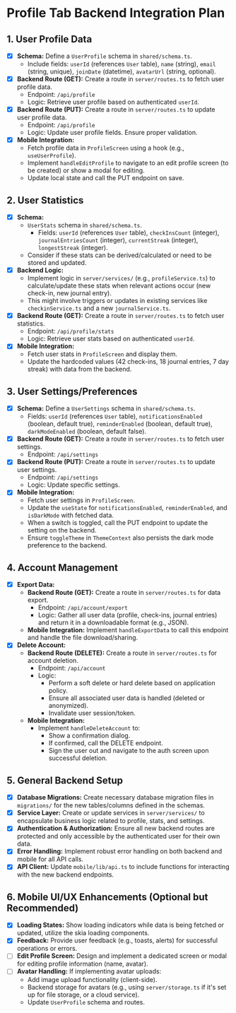 # Profile Tab Backend Integration Plan

## 1. User Profile Data
- [x] **Schema:** Define a `UserProfile` schema in `shared/schema.ts`.
    - Include fields: `userId` (references `User` table), `name` (string), `email` (string, unique), `joinDate` (datetime), `avatarUrl` (string, optional).
- [x] **Backend Route (GET):** Create a route in `server/routes.ts` to fetch user profile data.
    - Endpoint: `/api/profile`
    - Logic: Retrieve user profile based on authenticated `userId`.
- [x] **Backend Route (PUT):** Create a route in `server/routes.ts` to update user profile data.
    - Endpoint: `/api/profile`
    - Logic: Update user profile fields. Ensure proper validation.
- [x] **Mobile Integration:**
    - Fetch profile data in `ProfileScreen` using a hook (e.g., `useUserProfile`).
    - Implement `handleEditProfile` to navigate to an edit profile screen (to be created) or show a modal for editing.
    - Update local state and call the PUT endpoint on save.

## 2. User Statistics
- [x] **Schema:**
    - `UserStats` schema in `shared/schema.ts`.
        - Fields: `userId` (references `User` table), `checkInsCount` (integer), `journalEntriesCount` (integer), `currentStreak` (integer), `longestStreak` (integer).
    - Consider if these stats can be derived/calculated or need to be stored and updated.
- [x] **Backend Logic:**
    - Implement logic in `server/services/` (e.g., `profileService.ts`) to calculate/update these stats when relevant actions occur (new check-in, new journal entry).
    - This might involve triggers or updates in existing services like `checkinService.ts` and a new `journalService.ts`.
- [x] **Backend Route (GET):** Create a route in `server/routes.ts` to fetch user statistics.
    - Endpoint: `/api/profile/stats`
    - Logic: Retrieve user stats based on authenticated `userId`.
- [x] **Mobile Integration:**
    - Fetch user stats in `ProfileScreen` and display them.
    - Update the hardcoded values (42 check-ins, 18 journal entries, 7 day streak) with data from the backend.

## 3. User Settings/Preferences
- [x] **Schema:** Define a `UserSettings` schema in `shared/schema.ts`.
    - Fields: `userId` (references `User` table), `notificationsEnabled` (boolean, default true), `reminderEnabled` (boolean, default true), `darkModeEnabled` (boolean, default false).
- [x] **Backend Route (GET):** Create a route in `server/routes.ts` to fetch user settings.
    - Endpoint: `/api/settings`
- [x] **Backend Route (PUT):** Create a route in `server/routes.ts` to update user settings.
    - Endpoint: `/api/settings`
    - Logic: Update specific settings.
- [x] **Mobile Integration:**
    - Fetch user settings in `ProfileScreen`.
    - Update the `useState` for `notificationsEnabled`, `reminderEnabled`, and `isDarkMode` with fetched data.
    - When a switch is toggled, call the PUT endpoint to update the setting on the backend.
    - Ensure `toggleTheme` in `ThemeContext` also persists the dark mode preference to the backend.

## 4. Account Management
- [x] **Export Data:**
    - **Backend Route (GET):** Create a route in `server/routes.ts` for data export.
        - Endpoint: `/api/account/export`
        - Logic: Gather all user data (profile, check-ins, journal entries) and return it in a downloadable format (e.g., JSON).
    - **Mobile Integration:** Implement `handleExportData` to call this endpoint and handle the file download/sharing.
- [x] **Delete Account:**
    - **Backend Route (DELETE):** Create a route in `server/routes.ts` for account deletion.
        - Endpoint: `/api/account`
        - Logic:
            - Perform a soft delete or hard delete based on application policy.
            - Ensure all associated user data is handled (deleted or anonymized).
            - Invalidate user session/token.
    - **Mobile Integration:**
        - Implement `handleDeleteAccount` to:
            - Show a confirmation dialog.
            - If confirmed, call the DELETE endpoint.
            - Sign the user out and navigate to the auth screen upon successful deletion.

## 5. General Backend Setup
- [x] **Database Migrations:** Create necessary database migration files in `migrations/` for the new tables/columns defined in the schemas.
- [x] **Service Layer:** Create or update services in `server/services/` to encapsulate business logic related to profile, stats, and settings.
- [x] **Authentication & Authorization:** Ensure all new backend routes are protected and only accessible by the authenticated user for their own data.
- [x] **Error Handling:** Implement robust error handling on both backend and mobile for all API calls.
- [x] **API Client:** Update `mobile/lib/api.ts` to include functions for interacting with the new backend endpoints.

## 6. Mobile UI/UX Enhancements (Optional but Recommended)
- [x] **Loading States:** Show loading indicators while data is being fetched or updated, utilize the skia loading components.
- [x] **Feedback:** Provide user feedback (e.g., toasts, alerts) for successful operations or errors.
- [ ] **Edit Profile Screen:** Design and implement a dedicated screen or modal for editing profile information (name, avatar).
- [ ] **Avatar Handling:** If implementing avatar uploads:
    - Add image upload functionality (client-side).
    - Backend storage for avatars (e.g., using `server/storage.ts` if it's set up for file storage, or a cloud service).
    - Update `UserProfile` schema and routes.